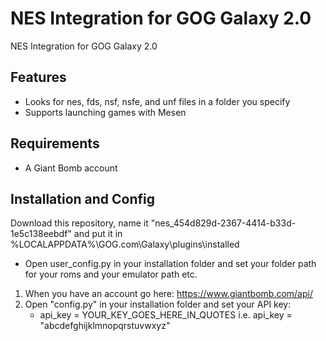 # NES Integration for GOG Galaxy 2.0
NES Integration for GOG Galaxy 2.0

## Features
* Looks for nes, fds, nsf, nsfe, and unf files in a folder you specify
* Supports launching games with Mesen

## Requirements
* A Giant Bomb account

## Installation and Config

Download this repository, name it "nes_454d829d-2367-4414-b33d-1e5c138eebdf" and put it in %LOCALAPPDATA%\GOG.com\Galaxy\plugins\installed

* Open user_config.py in your installation folder and set your folder path for your roms and your emulator path etc.

1. When you have an account go here: https://www.giantbomb.com/api/
2. Open "config.py" in your installation folder and set your API key:
    * api_key = YOUR_KEY_GOES_HERE_IN_QUOTES i.e. api_key = "abcdefghijklmnopqrstuvwxyz"